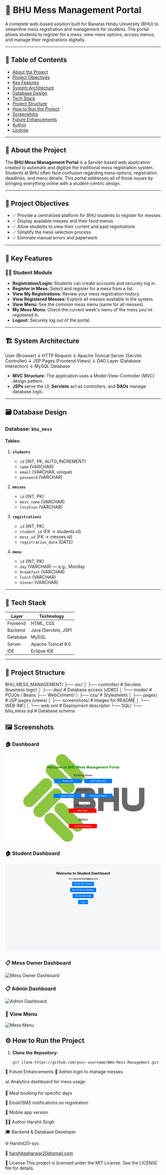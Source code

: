 # 🏫 BHU Mess Management Portal

A complete web-based solution built for Banaras Hindu University (BHU) to streamline mess registration and management for students. The portal allows students to register for a mess, view mess options, access menus, and manage their registrations digitally.

---

## 📌 Table of Contents

- [About the Project](#about-the-project)
- [Project Objectives](#project-objectives)
- [Key Features](#key-features)
- [System Architecture](#system-architecture)
- [Database Design](#database-design)
- [Tech Stack](#tech-stack)
- [Project Structure](#project-structure)
- [How to Run the Project](#how-to-run-the-project)
- [Screenshots](#screenshots)
- [Future Enhancements](#future-enhancements)
- [Author](#author)
- [License](#license)

---

## 📖 About the Project

The **BHU Mess Management Portal** is a Servlet-based web application created to automate and digitize the traditional mess registration system. Students at BHU often face confusion regarding mess options, registration deadlines, and menu details. This portal addresses all of those issues by bringing everything online with a student-centric design.

---

## 🎯 Project Objectives

- ✅ Provide a centralized platform for BHU students to register for messes
- ✅ Display available messes and their food menus
- ✅ Allow students to view their current and past registrations
- ✅ Simplify the mess selection process
- ✅ Eliminate manual errors and paperwork

---

## 🔑 Key Features

### 👨‍🎓 Student Module
- **Registration/Login:** Students can create accounts and securely log in.
- **Register in Mess:** Select and register for a mess from a list.
- **View My Registrations:** Review your mess registration history.
- **View Registered Messes:** Explore all messes available in the system.
- **View Menu:** See the common mess menu (same for all messes).
- **My Mess Menu:** Check the current week's menu of the mess you've registered in.
- **Logout:** Securely log out of the portal.

---

## 🏗️ System Architecture

User (Browser)
↓
HTTP Request
↓
Apache Tomcat Server (Servlet Controller)
↓
JSP Pages (Frontend Views)
↓
DAO Layer (Database Interaction)
↓
MySQL Database


- **MVC Structure:** The application uses a Model-View-Controller (MVC) design pattern.
- **JSPs** serve the UI, **Servlets** act as controllers, and **DAOs** manage database logic.

---

## 🗃️ Database Design

### Database: `bhu_mess`

#### Tables:

1. **`students`**
   - `id` (INT, PK, AUTO_INCREMENT)
   - `name` (VARCHAR)
   - `email` (VARCHAR, unique)
   - `password` (VARCHAR)

2. **`messes`**
   - `id` (INT, PK)
   - `mess_name` (VARCHAR)
   - `location` (VARCHAR)

3. **`registrations`**
   - `id` (INT, PK)
   - `student_id` (FK → students.id)
   - `mess_id` (FK → messes.id)
   - `registration_date` (DATE)

4. **`menu`**
   - `id` (INT, PK)
   - `day` (VARCHAR) — e.g., Monday
   - `breakfast` (VARCHAR)
   - `lunch` (VARCHAR)
   - `dinner` (VARCHAR)



---

## 🧰 Tech Stack

| Layer        | Technology        |
|--------------|-------------------|
| Frontend     | HTML, CSS         |
| Backend      | Java (Servlets, JSP) |
| Database     | MySQL             |
| Server       | Apache Tomcat 9.0 |
| IDE          | Eclipse IDE       |

---

## 📁 Project Structure

BHU_MESS_MANAGEMENT/
├── src/
│ ├── controller/ # Servlets (business logic)
│ ├── dao/ # Database access (JDBC)
│ └── model/ # POJOs / Beans
├── WebContent/
│ ├── css/ # Stylesheets
│ ├── pages/ # JSP pages (views)
│ ├── screenshots/ # Images for README
│ └── WEB-INF/
│ └── web.xml # Deployment descriptor
└── SQL/
└── bhu_mess.sql # Database schema


## 🖼️ Screenshots

### 🏠 Dashboard
![Dashboard](https://github.com/Harshit20-sys/BHU-Mess-Management/blob/7dfca2a66e6d5e05cb6f303161e03f64c2f2d147/WebContent/images/Screenshot%202025-07-31%20071731.png)


### 🏠 Student Dashboard
![Student Dashboard](https://github.com/Harshit20-sys/BHU-Mess-Management/blob/28ffdd7c7f8a89567473a8a1182fe77180312bd5/WebContent/images/Screenshot%202025-07-31%20071756.png)



### 📋 Mess Owner Dashboard
![Mess Owner Dashboard]()


### 📋 Admin Dashboard
![Admin Dashboard]()


### 🍛 View Menu
![Mess Menu](screenshots/view_menu.png)



## ⚙️ How to Run the Project

1. **Clone the Repository:**

   ```bash
   git clone https://github.com/your-username/BHU-Mess-Management.git


🔮 Future Enhancements
🔐 Admin login to manage messes

📊 Analytics dashboard for mess usage

📅 Meal booking for specific days

📩 Email/SMS notifications on registration

📱 Mobile app version

👨‍💻 Author
Harshit Singh

🎓 Backend & Database Developer

🌐 Harshit20-sys

📧 harshitgaharwar20@gmail.com

📄 License
This project is licensed under the MIT License. See the LICENSE file for details.
